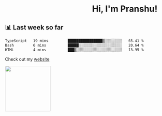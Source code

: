 <div align="right" >
   
   <H1>Hi, I'm Pranshu!</H1>

</div>

## 📊 Last week so far
<!--START_SECTION:waka-->

```txt
TypeScript   19 mins         ████████████████▒░░░░░░░░   65.41 %
Bash         6 mins          █████░░░░░░░░░░░░░░░░░░░░   20.64 %
HTML         4 mins          ███▒░░░░░░░░░░░░░░░░░░░░░   13.95 %
```

<!--END_SECTION:waka-->

Check out my [website](https://pranshu05.vercel.app)

<img align="left" width="150" src="https://user-images.githubusercontent.com/70943732/209951571-93b7afe5-f523-4683-b725-5d94b287e94e.png">

